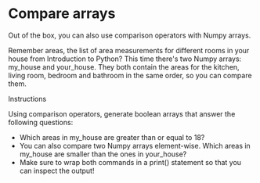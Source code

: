 # Compare arrays
Out of the box, you can also use comparison operators with Numpy arrays.

Remember areas, the list of area measurements for different rooms in your house from Introduction to Python? This time there's two Numpy arrays: my_house and your_house. They both contain the areas for the kitchen, living room, bedroom and bathroom in the same order, so you can compare them.

Instructions

Using comparison operators, generate boolean arrays that answer the following questions:

- Which areas in my_house are greater than or equal to 18?
- You can also compare two Numpy arrays element-wise. Which areas in my_house are smaller than the ones in your_house?
- Make sure to wrap both commands in a print() statement so that you can inspect the output!
